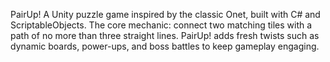 PairUp!
A Unity puzzle game inspired by the classic Onet, built with C# and ScriptableObjects. 
The core mechanic: connect two matching tiles with a path of no more than three straight lines. 
PairUp! adds fresh twists such as dynamic boards, power-ups, and boss battles to keep gameplay engaging.
